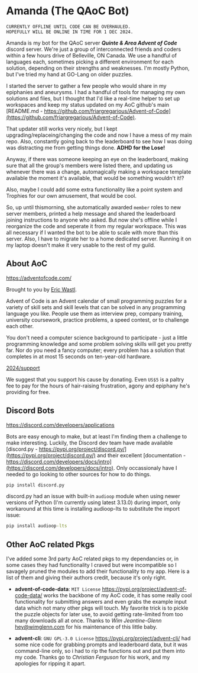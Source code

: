 # Amanda (The QAoC Bot)

```
CURRENTLY OFFLINE UNTIL CODE CAN BE OVERHAULED.
HOPEFULLY WILL BE ONLINE IN TIME FOR 1 DEC 2024.
```

Amanda is my bot for the QAoC server ***Quinte & Area Advent of Code*** discord server. We're just a group of interconnected friends and coders within a few hours drive of Belleville, ON Canada. We use a handful of languages each, sometimes picking a different environment for each solution, depending on their strengths and weaknesses. I'm mostly Python, but I've tried my hand at GO-Lang on older puzzles.

I started the server to gather a few people who would share in my epiphanies and aneurysms. I had a handful of tools for managing my own solutions and files, but I thought that I'd like a real-time helper to set up workspaces and keep my status updated on my AoC github's main [README.md - https://github.com/friargregarious/Advent-of-Code](https://github.com/friargregarious/Advent-of-Code). 

That updater still works very nicely, but I kept upgrading/replaceing/changing the code and now I have a mess of my main repo. Also, constantly going back to the leaderboard to see how I was doing was distracting me from getting things done. **ADHD for the Lose!**

Anyway, if there was someone keeping an eye on the leaderboard, making sure that all the group's members were listed there, and updating us whenever there was a change, automagically making a workspace template available the moment it's available, that would be something wouldn't it!?

Also, maybe I could add some extra functionality like a point system and Trophies for our own amusement, that would be cool.

So, up until thismorning, she automatically awarded `member` roles to new server members, printed a help message and shared the leaderboard joining instructions to anyone who asked. But now she's offline while I reorganize the code and seperate it from my regular workspace. This was all necessary if I wanted the bot to be able to scale with more than this server. Also, I have to migrate her to a home dedicated server. Running it on my laptop doesn't make it very usable to the rest of my guild.

## About AoC

<https://adventofcode.com/>

Brought to you by [Eric Wastl](http://was.tl/).

Advent of Code is an Advent calendar of small programming puzzles for a variety of skill sets and skill levels that can be solved in any programming language you like. People use them as interview prep, company training, university coursework, practice problems, a speed contest, or to challenge each other.

You don't need a computer science background to participate - just a little programming knowledge and some problem solving skills will get you pretty far. Nor do you need a fancy computer; every problem has a solution that completes in at most 15 seconds on ten-year-old hardware.

[2024/support](https://adventofcode.com/2024/support)

We suggest that you support his cause by donating. Even `US$5` is a paltry fee to pay for the hours of hair-raising frustration, agony and epiphany he's providing for free.

## Discord Bots

<https://discord.com/developers/applications>

Bots are easy enough to make, but at least I'm finding them a challenge to make interesting. Luckily, the Discord dev team have made available [discord.py - https://pypi.org/project/discord.py/](https://pypi.org/project/discord.py/) and their excellent [documentation - https://discord.com/developers/docs/intro](https://discord.com/developers/docs/intro). Only occassionaly have I needed to go looking to other sources for how to do things.

```cmd
pip install discord.py
```

discord.py had an issue with built-in `audioop` module when using newer versions of Python (I'm currently using latest 3.13.0) during import, only workaround at this time is installing audioop-lts to substitute the import issue:

```cmd
pip install audioop-lts
```

## Other AoC related Pkgs

I've added some 3rd party AoC related pkgs to my dependancies or, in some cases they had functionality I craved but were incompatible so I savagely pruned the modules to add their functionality to my app. Here is a list of them and giving their authors credit, because it's only right.

- **advent-of-code-data**: `MIT License` <https://pypi.org/project/advent-of-code-data/> works the backbone of my AoC code, it has some really cool functionality for submitting answers and even grabs the example input data which not many other pkgs will touch. My favorite trick is to pickle the puzzle objects for later use, to avoid getting rate-limited from too many downloads all at once. Thanks to *Wim Jeantine-Glenn* <hey@wimglenn.com> for his maintenance of this little baby.

- **advent-cli**: `GNU GPL-3.0 License` <https://pypi.org/project/advent-cli/> had some nice code for grabbing prompts and leaderboard data, but it was command-line only, so i had to rip the functions out and put them into my code. Thanks go to *Christian Ferguson* for his work, and my apologies for ripping it apart.

